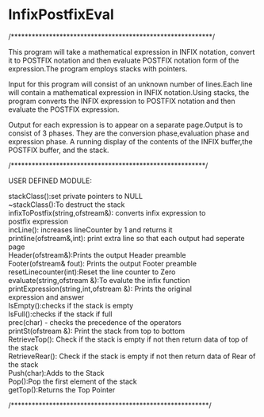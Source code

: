 # InfixPostfixEval

/**********************************************************/

This program will take a mathematical expression in INFIX notation, convert it to POSTFIX notation 
and then evaluate POSTFIX notation form of the expression.The program employs stacks with pointers.

Input for this program will consist of an unknown number of lines.Each line will contain a 
mathematical expression in INFIX notation.Using stacks, the program converts the INFIX expression 
to POSTFIX notation and then evaluate the POSTFIX expression.

Output for each expression is to appear on a separate page.Output is to consist of 3 phases.
They are the conversion phase,evaluation phase and expression phase.
A running display of the contents of the INFIX buffer,the POSTFIX buffer, and the stack.


/********************************************************/


USER DEFINED MODULE:


stackClass():set private pointers to NULL			
~stackClass():To destruct the stack                                
infixToPostfix(string,ofstream&): converts infix expression to     
								postfix expression					  
incLine(): increases lineCounter by 1 and returns it               
printline(ofstream&,int): print extra line so that each output had 
                  seperate page                                    
Header(ofstream&):Prints the output Header preamble                
Footer(ofstream& fout): Prints the output Footer preamble          
resetLinecounter(int):Reset the line counter to Zero               
evaluate(string,ofstream &):To evalute the infix function           
printExpression(string,int,ofstream &): Prints the original        
               expression and answer                               
IsEmpty():checks if the stack is empty                             
IsFull():checks if the stack if full                               
prec(char)  - checks the precedence of the operators               
printSt(ofstream &): Print the stack from top to bottom            
RetrieveTop(): Check if the stack is empty if not then return data 
            of top of the stack                                    
RetrieveRear(): Check if the stack is empty if not then return data
                   of Rear of the stack                            
Push(char):Adds to the Stack                                       
Pop():Pop the first element of the stack                           
getTop():Returns the Top Pointer

/*********************************************************/
